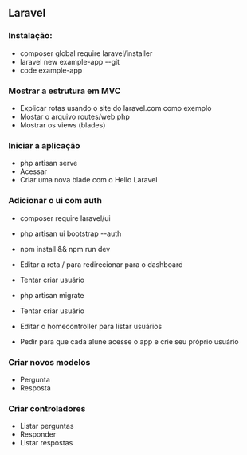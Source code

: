 ## Laravel

### Instalação:

- composer global require laravel/installer
- laravel new example-app --git
- code example-app

### Mostrar a estrutura em MVC

- Explicar rotas usando o site do laravel.com como exemplo
- Mostar o arquivo routes/web.php
- Mostrar os views (blades)

### Iniciar a aplicação

- php artisan serve
- Acessar
- Criar uma nova blade com o Hello Laravel

### Adicionar o ui com auth

- composer require laravel/ui
- php artisan ui bootstrap --auth
- npm install && npm run dev
- Editar a rota / para redirecionar para o dashboard
- Tentar criar usuário
- php artisan migrate
- Tentar criar usuário

- Editar o homecontroller para listar usuários

- Pedir para que cada alune acesse o app e crie seu próprio usuário

### Criar novos modelos

- Pergunta
- Resposta

### Criar controladores

- Listar perguntas
- Responder
- Listar respostas


